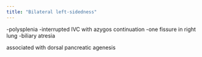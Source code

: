 ```yaml
---
title: "Bilateral left-sidedness"
---
```

-polysplenia
-interrupted IVC with azygos continuation
-one fissure in right lung
-biliary atresia

associated with dorsal pancreatic agenesis

